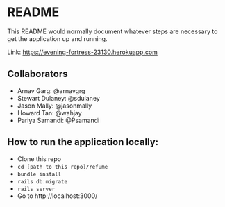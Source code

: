 # README

This README would normally document whatever steps are necessary to get the
application up and running.

Link: https://evening-fortress-23130.herokuapp.com

## Collaborators

- Arnav Garg: @arnavgrg
- Stewart Dulaney: @sdulaney
- Jason Mally: @jasonmally
- Howard Tan: @wahjay
- Pariya Samandi: @Psamandi

## How to run the application locally:
- Clone this repo
- `cd [path to this repo]/refume`
- `bundle install`
- `rails db:migrate`
- `rails server`
- Go to http://localhost:3000/
